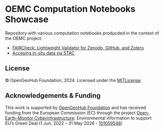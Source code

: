 # OEMC Computation Notebooks Showcase

Repository with various computation notebooks producded in the context of the OEMC project:

- [FAIRCheck: Lightweight Validator for Zenodo, GitHub, and Zotero](OEMC_FAIRCheck_v1.ipynb)
- [Accesing in-situ data via STAC](OEMC_in-situ.ipynb)

## License

© OpenGeoHub Foundation, 2024. Licensed under the [MITLicense](LICENSE).

## Acknowledgements & Funding

This work is supported by [OpenGeoHub Foundation](https://opengeohub.org/) and has received funding from the
European Commission (EC) through the project [Open-Earth-Monitor Cyberinfrastructure](https://earthmonitor.org/): Environmental information to support EU’s Green Deal (1 Jun. 2022 – 31 May 2026 - [101059548](https://cordis.europa.eu/project/id/101059548))